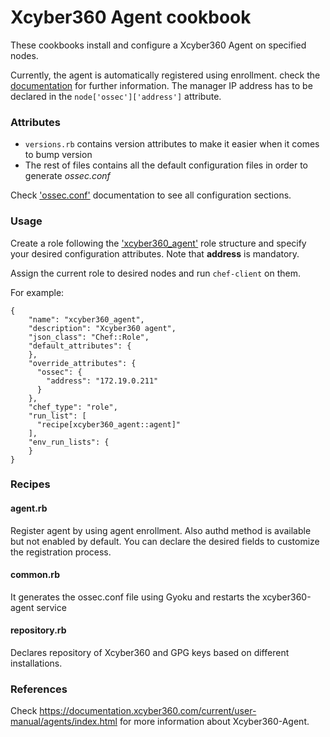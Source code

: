 # Xcyber360 Agent cookbook

These cookbooks install and configure a Xcyber360 Agent on specified nodes.

Currently, the agent is automatically registered using enrollment. check the [documentation](https://documentation.xcyber360.com/current/user-manual/registering/) for further information. The manager IP address has to be declared in the `node['ossec']['address']` attribute. 

### Attributes

* ``versions.rb`` contains version attributes to make it easier when it comes to bump version
* The rest of files contains all the default configuration files in order to generate *ossec.conf* 

Check ['ossec.conf']( https://documentation.xcyber360.com/current/user-manual/reference/ossec-conf/index.html) documentation to see all configuration sections.

### Usage

Create a role following the ['xcyber360_agent'](https://github.com/xcyber360/xcyber360/tree/master/chef/roles/xcyber360_agent.json) role structure and specify your desired configuration attributes. Note that **address** is mandatory.

Assign the current role to desired nodes and run ```chef-client``` on them.

For example:

```
{
    "name": "xcyber360_agent",
    "description": "Xcyber360 agent",
    "json_class": "Chef::Role",
    "default_attributes": {
    },
    "override_attributes": {
      "ossec": {
        "address": "172.19.0.211"
      }
    },
    "chef_type": "role",
    "run_list": [
      "recipe[xcyber360_agent::agent]"
    ],
    "env_run_lists": {
    }
}
```

### Recipes

#### agent.rb

Register agent by using agent enrollment. Also authd method is available but not enabled by default. You can declare the desired fields to customize the registration process. 

#### common.rb

It generates the ossec.conf file using Gyoku and restarts the xcyber360-agent service

#### repository.rb

Declares repository of Xcyber360 and GPG keys based on different installations.

### References

Check https://documentation.xcyber360.com/current/user-manual/agents/index.html for more information about Xcyber360-Agent.

